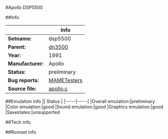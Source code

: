 #Apollo DSP5500

##Info

||Info|
|-----|-----|
|**Setname:**|dsp5500
|**Parent:**|[dn3500](dn3500.md)
|**Year:**|1991
|**Manufacturer:**|Apollo
|**Status:**|preliminary
|**Bug reports:**|[MAMETesters](http://mametesters.org/view_all_set.php?type=1&temporary=y&search=apollo.c)
|**Source file:**|[apollo.c](https://github.com/mamedev/mame/blob/master/src/mess/drivers/apollo.c)

##Emulation info
|| Status |
|-----|-----|
|Overall emulation:|preliminary
|Color emulation:|good
|Sound emulation:|good
|Graphics emulation:|good
|Savestates:|unsupported

##Tech info

##Romset info

<!--- START OF EDITED COMMENT DO NOT TOUCH TEXT ABOVE-->
